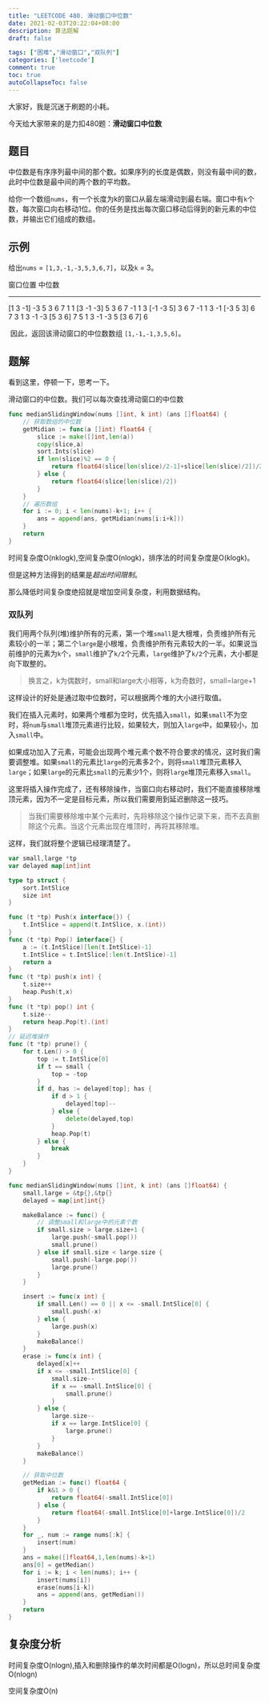 ```yaml
---
title: "LEETCODE 480. 滑动窗口中位数"
date: 2021-02-03T20:22:04+08:00
description: 算法题解
draft: false

tags: ["困难","滑动窗口","双队列"]
categories: ['leetcode']
comment: true
toc: true
autoCollapseToc: false
---
```


大家好，我是沉迷于刷题的小耗。

今天给大家带来的是力扣480题：**滑动窗口中位数**

## 题目

中位数是有序序列最中间的那个数。如果序列的长度是偶数，则没有最中间的数，此时中位数是最中间的两个数的平均数。

给你一个数组`nums`，有一个长度为k的窗口从最左端滑动到最右端。窗口中有`k`个数，每次窗口向右移动1位。你的任务是找出每次窗口移动后得到的新元素的中位数，并输出它们组成的数组。

## 示例

给出`nums` = `[1,3,-1,-3,5,3,6,7]`，以及`k` = 3。

窗口位置                      中位数
---------------               -----
[1  3  -1] -3  5  3  6  7       1
 1 [3  -1  -3] 5  3  6  7      -1
 1  3 [-1  -3  5] 3  6  7      -1
 1  3  -1 [-3  5  3] 6  7       3
 1  3  -1  -3 [5  3  6] 7       5
 1  3  -1  -3  5 [3  6  7]      6


<p>&nbsp;因此，返回该滑动窗口的中位数数组&nbsp;<code>[1,-1,-1,3,5,6]</code>。</p>

## 题解

看到这里，停顿一下，思考一下。

滑动窗口的中位数。我们可以每次查找滑动窗口的中位数

```go
func medianSlidingWindow(nums []int, k int) (ans []float64) {
    // 获取数组的中位数
	getMidian := func(a []int) float64 {
		slice := make([]int,len(a))
		copy(slice,a)
		sort.Ints(slice)
		if len(slice)%2 == 0 {
			return float64(slice[len(slice)/2-1]+slice[len(slice)/2])/2
		} else {
			return float64(slice[len(slice)/2])
		}
	}
    // 遍历数组
	for i := 0; i < len(nums)-k+1; i++ {
		ans = append(ans, getMidian(nums[i:i+k]))
	}
	return
}
```

时间复杂度O(nklogk),空间复杂度O(nlogk)，排序法的时间复杂度是O(klogk)。

但是这种方法得到的结果是*超出时间限制*。

那么降低时间复杂度绝招就是增加空间复杂度，利用数据结构。

### 双队列

我们用两个队列(堆)维护所有的元素，第一个堆`small`是大根堆，负责维护所有元素较小的一半；第二个`large`是小根堆，负责维护所有元素较大的一半。如果说当前维护的元素为`k`个，`small`维护了`k/2`个元素，`large`维护了`k/2`个元素，大小都是向下取整的。

> 换言之，k为偶数时，small和large大小相等，k为奇数时，small=large+1

这样设计的好处是通过取中位数时，可以根据两个堆的大小进行取值。

我们在插入元素时，如果两个堆都为空时，优先插入`small`，如果`small`不为空时，将`num`与`small`堆顶元素进行比较，如果较大，则加入`large`中，如果较小，加入`small`中。

如果成功加入了元素，可能会出现两个堆元素个数不符合要求的情况，这时我们需要调整堆。如果`small`的元素比`large`的元素多2个，则将`small`堆顶元素移入`large`；如果`large`的元素比`small`的元素少1个，则将`large`堆顶元素移入`small`。

这里将插入操作完成了，还有移除操作，当窗口向右移动时，我们不能直接移除堆顶元素，因为不一定是目标元素，所以我们需要用到延迟删除这一技巧。

> 当我们需要移除堆中某个元素时，先将移除这个操作记录下来，而不去真删除这个元素。当这个元素出现在堆顶时，再将其移除堆。

这样，我们就将整个逻辑已经理清楚了。

```go
var small,large *tp
var delayed map[int]int

type tp struct {
	sort.IntSlice
	size int
}

func (t *tp) Push(x interface{}) {
	t.IntSlice = append(t.IntSlice, x.(int))
}
func (t *tp) Pop() interface{} {
	a := (t.IntSlice)[len(t.IntSlice)-1]
	t.IntSlice = t.IntSlice[:len(t.IntSlice)-1]
	return a
}
func (t *tp) push(x int) {
	t.size++
	heap.Push(t,x)
}
func (t *tp) pop() int {
	t.size--
	return heap.Pop(t).(int)
}
// 延迟堆操作
func (t *tp) prune() {
	for t.Len() > 0 {
		top := t.IntSlice[0]
		if t == small {
			top = -top
		}
		if d, has := delayed[top]; has {
			if d > 1 {
				delayed[top]--
			} else {
				delete(delayed,top)
			}
			heap.Pop(t)
		} else {
			break
		}
	}
}

func medianSlidingWindow(nums []int, k int) (ans []float64) {
	small,large = &tp{},&tp{}
	delayed = map[int]int{}

	makeBalance := func() {
		// 调整small和large中的元素个数
		if small.size > large.size+1 {
			large.push(-small.pop())
			small.prune()
		} else if small.size < large.size {
			small.push(-large.pop())
			large.prune()
		}
	}

	insert := func(x int) {
		if small.Len() == 0 || x <= -small.IntSlice[0] {
			small.push(-x)
		} else {
			large.push(x)
		}
		makeBalance()
	}
	erase := func(x int) {
		delayed[x]++
		if x <= -small.IntSlice[0] {
			small.size--
			if x == -small.IntSlice[0] {
				small.prune()
			}
		} else {
			large.size--
			if x == large.IntSlice[0] {
				large.prune()
			}
		}
		makeBalance()
	}

	// 获取中位数
	getMedian := func() float64 {
		if k&1 > 0 {
			return float64(-small.IntSlice[0])
		} else {
			return float64(-small.IntSlice[0]+large.IntSlice[0])/2
		}
	}
	for _, num := range nums[:k] {
		insert(num)
	}
	ans = make([]float64,1,len(nums)-k+1)
	ans[0] = getMedian()
	for i := k; i < len(nums); i++ {
		insert(nums[i])
		erase(nums[i-k])
		ans = append(ans, getMedian())
	}
	return
}
```

## 复杂度分析

时间复杂度O(nlogn),插入和删除操作的单次时间都是O(logn)，所以总时间复杂度O(nlogn)

空间复杂度O(n)